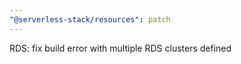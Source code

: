 ```yaml
---
"@serverless-stack/resources": patch
---
```


RDS: fix build error with multiple RDS clusters defined
